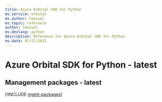 ```yaml
---
title: Azure Orbital SDK for Python
ms.service: orbital
ms.author: lmazuel
ms.topic: reference
author: lmazuel
ms.devlang: python
description: Reference for Azure Orbital SDK for Python
ms.data: 07/27/2022
---
```

# Azure Orbital SDK for Python - latest

## Management packages - latest
[!INCLUDE [mgmt-packages](orbital-mgmt-index.md)]